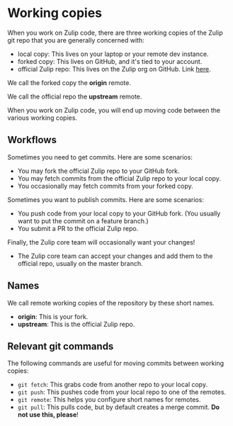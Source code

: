 # Working copies

When you work on Zulip code, there are three working copies
of the Zulip git repo that you are generally concerned with:

- local copy: This lives on your laptop or your remote dev instance.
- forked copy: This lives on GitHub, and it's tied to your account.
- official Zulip repo: This lives on the Zulip org on GitHub. Link [here](https://github.com/zulip/zulip).

We call the forked copy the **origin** remote.

We call the official repo the **upstream** remote.

When you work on Zulip code, you will end up moving code between
the various working copies.

## Workflows

Sometimes you need to get commits. Here are some scenarios:

- You may fork the official Zulip repo to your GitHub fork.
- You may fetch commits from the official Zulip repo to your local copy.
- You occasionally may fetch commits from your forked copy.

Sometimes you want to publish commits. Here are some scenarios:

- You push code from your local copy to your GitHub fork. (You usually
  want to put the commit on a feature branch.)
- You submit a PR to the official Zulip repo.

Finally, the Zulip core team will occasionally want your changes!

- The Zulip core team can accept your changes and add them to
  the official repo, usually on the master branch.

## Names

We call remote working copies of the repository by these short
names.

- **origin**: This is your fork.
- **upstream**: This is the official Zulip repo.

## Relevant git commands

The following commands are useful for moving commits between
working copies:

- `git fetch`: This grabs code from another repo to your local copy.
- `git push`: This pushes code from your local repo to one of the remotes.
- `git remote`: This helps you configure short names for remotes.
- `git pull`: This pulls code, but by default creates a merge commit. **Do not use this, please**!
